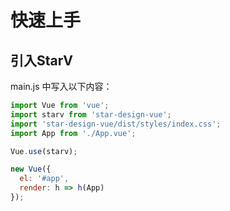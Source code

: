 # 快速上手

## 引入StarV

main.js 中写入以下内容：

```javascript
import Vue from 'vue';
import starv from 'star-design-vue';
import 'star-design-vue/dist/styles/index.css';
import App from './App.vue';

Vue.use(starv);

new Vue({
  el: '#app',
  render: h => h(App)
});
```